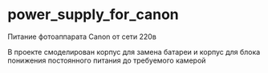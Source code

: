 # power_supply_for_canon

Питание фотоаппарата Canon от сети 220в

В проекте смоделирован корпус для замена батареи и корпус для блока понижения постоянного питания до требуемого камерой
